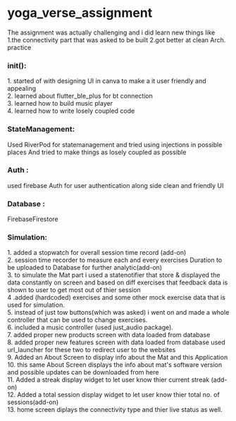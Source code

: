 # yoga_verse_assignment
The assignment was actually challenging and i did learn new things like 
1.the connectivity part that was asked to be built
2.got better at clean Arch. practice

<h3> init():</h3>
1. started of with designing UI in canva to make a it user friendly and appealing <br>
2. learned about flutter_ble_plus for bt connection<br>
3. learned how to build music player<br> 
4. learned how to write losely coupled code <br>

<h3>StateManagement:</h3>
Used RiverPod for statemanagement and tried using injections in possible places 
And tried to  make things as losely coupled as possible

<h3>Auth :</h3>
used firebase Auth for user authentication along side clean and friendly UI

<h3>Database :</h3>
FirebaseFirestore
<br>
<h3>Simulation:</h3>
<p>
1. added a stopwatch for overall session time record (add-on)<br>
2. session time recorder to measure each and every exercises Duration to be uploaded to Database for further analytic(add-on) <br>
3. to simulate the Mat part i used a statenotifier that store & displayed the data constantly on screen and based on diff exercises that feedback data is shown to user to get most out of thier session<br>
4 .added (hardcoded) exercises and some other mock exercise data that is used for simulation.<br>
5. instead of just tow buttons(which was asked) i went on and made a whole controller that can be used to change exercises.<br>
6. included a music controller (used just_audio package).<br> 
7. added proper new products screen with data loaded from database <br>
8. added proper new features screen with data loaded from database used   url_launcher for these two to redirect user to the websites<br>
9. Added an About Screen to display info about the Mat and this Application<br>
10. this same About Screen displays the info about mat's software version and possible updates can be downloaded from here    <br>
11. Added a streak display widget to let user know thier current streak (add-on)<br>
12. Added a total session display widget to let user know thier total no. of sessions(add-on) <br>
13. home screen diplays the connectivity type and thier live status as well.
 

</p>
 

 
